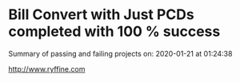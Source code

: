 # Bill Convert with Just PCDs completed with 100 % success

Summary of passing and failing projects on: 2020-01-21 at 01:24:38

http://www.ryffine.com
